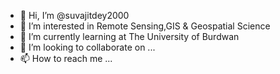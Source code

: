 - 👋 Hi, I’m @suvajitdey2000
- 👀 I’m interested in Remote Sensing,GIS & Geospatial Science
- 🌱 I’m currently learning at The University of Burdwan
- 💞️ I’m looking to collaborate on ...
- 📫 How to reach me ...

<!---
suvajitdey2000/suvajitdey2000 is a ✨ special ✨ repository because its `README.md` (this file) appears on your GitHub profile.
You can click the Preview link to take a look at your changes.
--->
